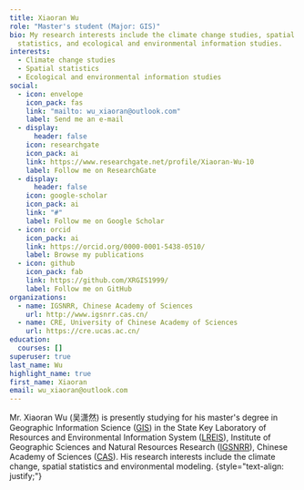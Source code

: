```yaml
---
title: Xiaoran Wu
role: "Master's student (Major: GIS)"
bio: My research interests include the climate change studies, spatial
  statistics, and ecological and environmental information studies.
interests:
  - Climate change studies
  - Spatial statistics
  - Ecological and environmental information studies
social:
  - icon: envelope
    icon_pack: fas
    link: "mailto: wu_xiaoran@outlook.com"
    label: Send me an e-mail
  - display:
      header: false
    icon: researchgate
    icon_pack: ai
    link: https://www.researchgate.net/profile/Xiaoran-Wu-10
    label: Follow me on ResearchGate
  - display:
      header: false
    icon: google-scholar
    icon_pack: ai
    link: "#"
    label: Follow me on Google Scholar
  - icon: orcid
    icon_pack: ai
    link: https://orcid.org/0000-0001-5438-0510/
    label: Browse my publications
  - icon: github
    icon_pack: fab
    link: https://github.com/XRGIS1999/
    label: Follow me on GitHub
organizations:
  - name: IGSNRR, Chinese Academy of Sciences
    url: http://www.igsnrr.cas.cn/
  - name: CRE, University of Chinese Academy of Sciences
    url: https://cre.ucas.ac.cn/
education:
  courses: []
superuser: true
last_name: Wu
highlight_name: true
first_name: Xiaoran
email: wu_xiaoran@outlook.com
---
```


Mr. Xiaoran Wu (吴潇然) is presently studying for his master's degree in Geographic Information Science ([GIS](https://en.wikipedia.org/wiki/Geographic_information_science)) in the State Key Laboratory of Resources and Environmental Information System ([LREIS](http://www.lreis.ac.cn/)), Institute of Geographic Sciences and Natural Resources Research ([IGSNRR](http://www.igsnrr.ac.cn/)), Chinese Academy of Sciences ([CAS](https://www.cas.cn/)). His research interests include the climate change, spatial statistics and environmental modeling.
{style="text-align: justify;"}
